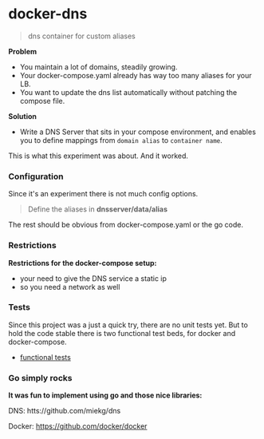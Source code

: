# docker-dns
> dns container for custom aliases

**Problem**
* You maintain a lot of domains, steadily growing.
* Your docker-compose.yaml already has way too many aliases for your LB.
* You want to update the dns list automatically without patching the compose file.

**Solution**
* Write a DNS Server that sits in your compose environment, and enables you to define mappings
from ```domain alias``` to ```container name```.

This is what this experiment was about. And it worked.

### Configuration
Since it's an experiment there is not much config options.
>Define the aliases in **dnsserver/data/alias**

The rest should be obvious from docker-compose.yaml or the go code.


### Restrictions

**Restrictions for the docker-compose setup:**
* your need to give the DNS service a static ip
* so you need a network as well


### Tests
Since this project was a just a quick try, there are no unit tests yet.
But to hold the code stable there is two functional test beds, for docker and docker-compose.
* [functional tests](test/README.md)

### Go simply rocks
**It was fun to implement using go and those nice libraries:**

DNS: htts://github.com/miekg/dns

Docker: https://github.com/docker/docker



